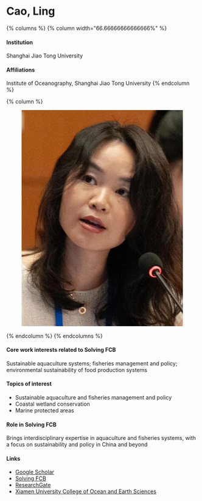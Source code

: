 # Cao, Ling

{% columns %}
{% column width="66.66666666666666%" %}
#### Institution

Shanghai Jiao Tong University

#### Affiliations

Institute of Oceanography, Shanghai Jiao Tong University
{% endcolumn %}

{% column %}
<figure><img src="https://raw.githubusercontent.com/Solving-FCB/docs/refs/heads/main/.img/cao-l.webp" alt=""></figure>
{% endcolumn %}
{% endcolumns %}

#### Core work interests related to Solving FCB

Sustainable aquaculture systems; fisheries management and policy; environmental sustainability of food production systems

#### Topics of interest

* Sustainable aquaculture and fisheries management and policy
* Coastal wetland conservation
* Marine protected areas

#### Role in Solving FCB

Brings interdisciplinary expertise in aquaculture and fisheries systems, with a focus on sustainability and policy in China and beyond

#### Links

* [Google Scholar](https://scholar.google.com/citations?user=7oXJqyoAAAAJ)
* [Solving FCB](https://solvingfcb.org/people/ling-cao/)
* [ResearchGate](https://www.researchgate.net/profile/Ling-Cao-6)
* [Xiamen University College of Ocean and Earth Sciences](https://coe.xmu.edu.cn/English/People/Faculty/201901/t20190115_365313.htm)

